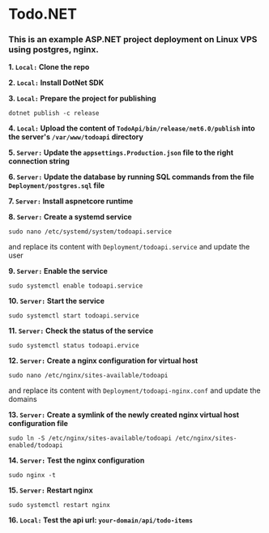 # Todo.NET

### This is an example ASP.NET project deployment on Linux VPS using postgres, nginx.

**1. `Local:` Clone the repo**

**2. `Local:` Install DotNet SDK**

**3. `Local:` Prepare the project for publishing**

`dotnet publish -c release`

**4. `Local:` Upload the content of `TodoApi/bin/release/net6.0/publish` into the server's `/var/www/todoapi` directory**

**5. `Server:` Update the `appsettings.Production.json` file to the right connection string**

**6. `Server:` Update the database by running SQL commands from the file `Deployment/postgres.sql` file**

**7. `Server:` Install aspnetcore runtime**

**8. `Server:` Create a systemd service**

`sudo nano /etc/systemd/system/todoapi.service` 

and replace its content with `Deployment/todoapi.service` and update the user

**9. `Server:` Enable the service**

`sudo systemctl enable todoapi.service`

**10. `Server:` Start the service**

`sudo systemctl start todoapi.service`

**11. `Server:` Check the status of the service**

`sudo systemctl status todoapi.ervice`

**12. `Server:` Create a nginx configuration for virtual host**

`sudo nano /etc/nginx/sites-available/todoapi` 

and replace its content with `Deployment/todoapi-nginx.conf` and update the domains

**13. `Server:` Create a symlink of the newly created nginx virtual host configuration file**

`sudo ln -S /etc/nginx/sites-available/todoapi /etc/nginx/sites-enabled/todoapi`

**14. `Server:` Test the nginx configuration**

`sudo nginx -t`

**15. `Server:` Restart nginx**

`sudo systemctl restart nginx`

**16. `Local:` Test the api url: `your-domain/api/todo-items`**
